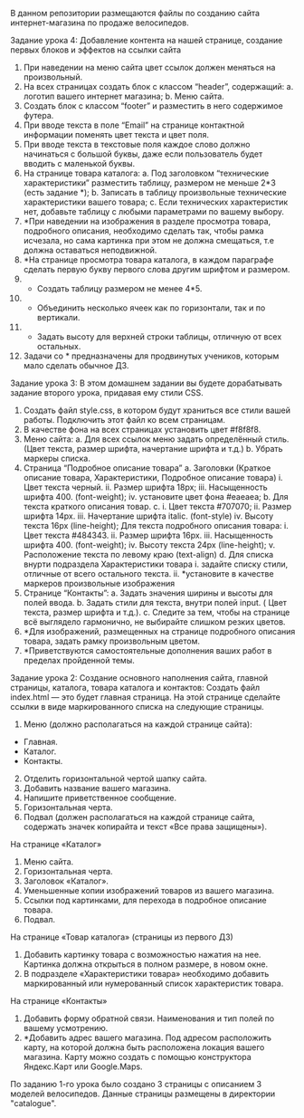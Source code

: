В данном репозитории размещаются файлы по созданию сайта интернет-магазина по продаже велосипедов.

Задание урока 4:
Добавление контента на нашей странице, создание первых блоков и эффектов на ссылки сайта
1. При наведении на меню сайта цвет ссылок должен меняться на произвольный.
2. На всех страницах создать блок с классом “header”, содержащий:
a. логотип вашего интернет магазина;
b. Меню сайта.
3. Создать блок с классом “footer” и разместить в него содержимое футера.
4. При вводе текста в поле “Email” на странице контактной информации поменять цвет текста и цвет поля.
5. При вводе текста в текстовые поля каждое слово должно начинаться с большой буквы, даже если пользователь будет вводить с маленькой буквы.
6. На странице товара каталога:
a. Под заголовком “технические характеристики” разместить таблицу, размером не меньше 2*3 (есть задание *);
b. Записать в таблицу произвольные технические характеристики вашего товара;
c. Если технических характеристик нет, добавьте таблицу с любыми параметрами по вашему выбору.
7. *При наведении на изображения в разделе просмотра товара, подробного описания, необходимо сделать так, чтобы рамка исчезала, но сама картинка при этом не должна смещаться, т.е должна оставаться неподвижной. 
8. *На странице просмотра товара каталога, в каждом параграфе сделать первую букву первого слова другим шрифтом и размером.
9. * Создать таблицу размером не менее 4*5.
10. * Объединить несколько ячеек как по горизонтали, так и по вертикали.
11. * Задать высоту для верхней строки таблицы, отличную от всех остальных.
12. Задачи со * предназначены для продвинутых учеников, которым мало сделать обычное ДЗ.

<!-- ################################################################################################### -->

Задание урока 3:
В этом домашнем задании вы будете дорабатывать задание второго урока, придавая ему стили CSS.
1. Создать файл style.css, в котором будут храниться все стили вашей работы. Подключить этот файл ко всем страницам.
2. В качестве фона на всех страницах установить цвет #f8f8f8.
3. Меню сайта:
a. Для всех ссылок меню задать определённый стиль. (Цвет текста, размер шрифта, начертание шрифта и т.д.)
b. Убрать маркеры списка.
4. Страница “Подробное описание товара”
a. Заголовки (Краткое описание товара, Характеристики, Подробное описание товара)
i. Цвет текста черный.
ii. Размер шрифта 18px;
iii. Насыщенность шрифта 400. (font-weight);
iv. установите цвет фона #eaeaea;
b. Для текста краткого описания товар.
c.
i. Цвет текста #707070;
ii. Размер шрифта 14px.
iii. Начертание шрифта italic. (font-style)
iv. Высоту текста 16px (line-height);
Для текста подробного описания товара:
i. Цвет текста ​ #484343.
ii. Размер шрифта 16px.
iii. Насыщенность шрифта 400. (font-weight);
iv. Высоту текста 24px (line-height);
v. Расположение текста по левому краю (text-align)
d. Для списка внурти подраздела Характеристики товара
i. задайте списку стили, отличные от всего остального текста.
ii. *установите в качестве маркеров произвольные изображения
5. Странице “Контакты”:
a. Задать значения ширины и высоты для полей ввода.
b. Задать стили для текста, внутри полей input. ( Цвет текста, размер шрифта и т.д.).
c.
Следите за тем, чтобы на странице всё выглядело гармонично, не выбирайте слишком резких цветов.
6. *Для изображений, размещенных на странице подробного описания товара, задать рамку произвольным цветом.
7. *Приветствуются самостоятельные дополнения ваших работ в пределах пройденной темы.

<!-- ################################################################################################### -->

Задание урока 2:
Создание основного наполнения сайта, главной страницы, каталога, товара каталога и контактов:
Создать файл index.html — это будет главная страница. На этой странице сделайте ссылки в виде маркированного списка на следующие страницы.
1. Меню (должно располагаться на каждой странице сайта):
* Главная.
* Каталог.
* Контакты.
2. Отделить горизонтальной чертой шапку сайта.
3. Добавить название вашего магазина.
4. Напишите приветственное сообщение.
5. Горизонтальная черта.
6. Подвал (должен располагаться на каждой странице сайта, содержать значек копирайта и текст «Все права защищены»).

На странице «Каталог»
1. Меню сайта.
2. Горизонтальная черта.
3. Заголовок «Каталог».
4. Уменьшенные копии изображений товаров из вашего магазина.
5. Ссылки под картинками, для перехода в подробное описание товара.
6. Подвал.

На странице «Товар каталога» (страницы из первого ДЗ)
1. Добавить картинку товара с возможностью нажатия на нее. Картинка должна открыться в полном размере, в новом окне.
2. В подразделе «Характеристики товара» необходимо добавить маркированный или нумерованный список характеристик товара.

На странице «Контакты»
1. Добавить форму обратной связи. Наименования и тип полей по вашему усмотрению.
2. *Добавить адрес вашего магазина. Под адресом расположить карту, на которой должна быть расположена локация вашего магазина. Карту можно создать с помощью конструктора Яндекс.Карт или Google.Maps.

<!-- ################################################################################################### -->

По заданию 1-го урока было создано 3 страницы с описанием 3 моделей велосипедов. Данные страницы размещены в директории "catalogue".
